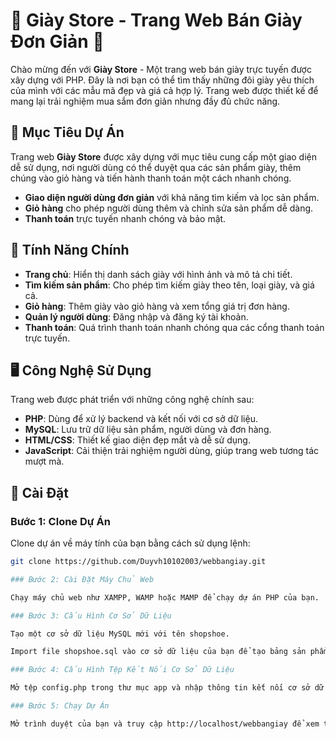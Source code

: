 # 🌟 Giày Store - Trang Web Bán Giày Đơn Giản 🌟

Chào mừng đến với **Giày Store** - Một trang web bán giày trực tuyến được xây dựng với PHP. Đây là nơi bạn có thể tìm thấy những đôi giày yêu thích của mình với các mẫu mã đẹp và giá cả hợp lý. Trang web được thiết kế để mang lại trải nghiệm mua sắm đơn giản nhưng đầy đủ chức năng.

## 🚀 Mục Tiêu Dự Án

Trang web **Giày Store** được xây dựng với mục tiêu cung cấp một giao diện dễ sử dụng, nơi người dùng có thể duyệt qua các sản phẩm giày, thêm chúng vào giỏ hàng và tiến hành thanh toán một cách nhanh chóng.

- **Giao diện người dùng đơn giản** với khả năng tìm kiếm và lọc sản phẩm.
- **Giỏ hàng** cho phép người dùng thêm và chỉnh sửa sản phẩm dễ dàng.
- **Thanh toán** trực tuyến nhanh chóng và bảo mật.

## 📌 Tính Năng Chính

- **Trang chủ**: Hiển thị danh sách giày với hình ảnh và mô tả chi tiết.
- **Tìm kiếm sản phẩm**: Cho phép tìm kiếm giày theo tên, loại giày, và giá cả.
- **Giỏ hàng**: Thêm giày vào giỏ hàng và xem tổng giá trị đơn hàng.
- **Quản lý người dùng**: Đăng nhập và đăng ký tài khoản.
- **Thanh toán**: Quá trình thanh toán nhanh chóng qua các cổng thanh toán trực tuyến.

## 🖥️ Công Nghệ Sử Dụng

Trang web được phát triển với những công nghệ chính sau:

- **PHP**: Dùng để xử lý backend và kết nối với cơ sở dữ liệu.
- **MySQL**: Lưu trữ dữ liệu sản phẩm, người dùng và đơn hàng.
- **HTML/CSS**: Thiết kế giao diện đẹp mắt và dễ sử dụng.
- **JavaScript**: Cải thiện trải nghiệm người dùng, giúp trang web tương tác mượt mà.
  
## 📄 Cài Đặt

### Bước 1: Clone Dự Án

Clone dự án về máy tính của bạn bằng cách sử dụng lệnh:

```bash
git clone https://github.com/Duyvh10102003/webbangiay.git

### Bước 2: Cài Đặt Máy Chủ Web

Chạy máy chủ web như XAMPP, WAMP hoặc MAMP để chạy dự án PHP của bạn.

### Bước 3: Cấu Hình Cơ Sở Dữ Liệu

Tạo một cơ sở dữ liệu MySQL mới với tên shopshoe.

Import file shopshoe.sql vào cơ sở dữ liệu của bạn để tạo bảng sản phẩm và người dùng.

### Bước 4: Cấu Hình Tệp Kết Nối Cơ Sở Dữ Liệu

Mở tệp config.php trong thư mục app và nhập thông tin kết nối cơ sở dữ liệu của bạn:

### Bước 5: Chạy Dự Án

Mở trình duyệt của bạn và truy cập http://localhost/webbangiay để xem trang web bán giày của bạn.



